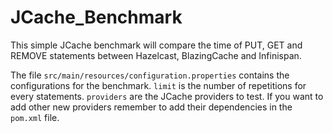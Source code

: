 # JCache_Benchmark

This simple JCache benchmark will compare the time of PUT, GET and REMOVE statements between Hazelcast, BlazingCache and Infinispan.

The file `src/main/resources/configuration.properties` contains the configurations for the benchmark.
`limit` is the number of repetitions for every statements.
`providers` are the JCache providers to test. If you want to add other new providers remember to add their dependencies in the `pom.xml` file.

